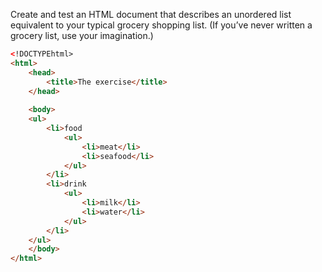 Create and test an HTML document that describes an unordered list 
equivalent to your typical grocery shopping list. (If you’ve never written a 
grocery list, use your imagination.)

``` html
<!DOCTYPEhtml>
<html>
	<head>
		<title>The exercise</title>
	</head>
   
	<body>
	<ul>
		<li>food
			<ul>
				<li>meat</li>
				<li>seafood</li>
			</ul>
		</li>
		<li>drink
			<ul>
				<li>milk</li>
				<li>water</li>
			</ul>
		</li>
	</ul>
	</body>  
</html>
```
